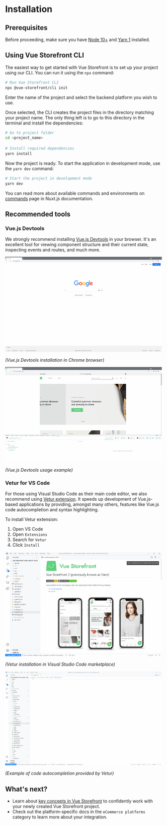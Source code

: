 # Installation

## Prerequisites

Before proceeding, make sure you have [Node 10+](https://nodejs.org/en/) and [Yarn 1](https://classic.yarnpkg.com/lang/en/) installed.

## Using Vue Storefront CLI

The easiest way to get started with Vue Storefront is to set up your project using our CLI. You can run it using the `npx` command:

```bash
# Run Vue Storefront CLI
npx @vue-storefront/cli init
```
Enter the name of the project and select the backend platform you wish to use.

Once selected, the CLI creates the project files in the directory matching your project name. The only thing left is to go to this directory in the terminal and install the dependencies:

```bash
# Go to project folder
cd <project_name>

# Install required dependencies
yarn install
```

Now the project is ready. To start the application in development mode, use the `yarn dev` command:

```bash
# Start the project in development mode
yarn dev
```

You can read more about available commands and environments on [commands](https://nuxtjs.org/docs/2.x/get-started/commands/) page in Nuxt.js documentation.

## Recommended tools

### Vue.js Devtools

We strongly recommend installing [Vue.js Devtools](https://github.com/vuejs/vue-devtools#installation) in your browser. It's an excellent tool for viewing component structure and their current state, inspecting events and routes, and much more.

<center>
    <img src="../images/general/vue-js-devtools-install.gif" alt="Process of installing Vue.js Devtools plugin in Chrome browser"/>
</center>

*(Vue.js Devtools installation in Chrome browser)*

<center>
    <img src="../images/general/vue-js-devtools.gif" alt="Usage of Vue.js Devtools with Vue Storefront application"/>
</center>

*(Vue.js Devtools usage example)*

### Vetur for VS Code
For those using Visual Studio Code as their main code editor, we also recommend using [Vetur extension](https://marketplace.visualstudio.com/items?itemName=octref.vetur).
It speeds up development of Vue.js-based applications by providing, amongst many others, features like Vue.js code autocompletion and syntax highlighting.

To install Vetur extension:
1. Open VS Code
2. Open `Extensions`
3. Search for `Vetur`
4. Click `Install`

<center>
    <img src="../images/general/vs-code-vetur-install.gif" alt="Process of installing of Vetur plugin in Visual Studio Code" />
</center>

*(Vetur installation in Visual Studio Code marketplace)*

<center>
    <img src="../images/general/vs-code-vetur.gif" alt="Example of autocompletion provided by Vetur" />
</center>

*(Example of code autocompletion provided by Vetur)*

## What's next?

- Learn about [key concepts in Vue Storefront](./key-concepts.html) to confidently work with your newly created Vue Storefront project.
- Check out the platform-specific docs in the `eCommerce platforms` category to learn more about your integration.
